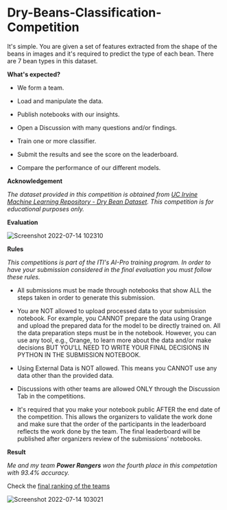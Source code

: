# Dry-Beans-Classification-Competition
It's simple. You are given a set of features extracted from the shape of the beans in images and it's required to predict the type of each bean. There are 7 bean types in this dataset.  

**What's expected?**

* We form a team.

* Load and manipulate the data.

* Publish notebooks with our insights.

* Open a Discussion with many questions and/or findings.

* Train one or more classifier.

* Submit the results and see the score on the leaderboard.

* Compare the performance of our different models.

**Acknowledgement**

*The dataset provided in this competition is obtained from [UC Irvine Machine Learning Repository - Dry Bean Dataset](https://archive.ics.uci.edu/ml/datasets/Dry+Bean+Dataset).  This competition is for educational purposes only.*


**Evaluation**


![Screenshot 2022-07-14 102310](https://user-images.githubusercontent.com/71157276/178938811-d4d758fe-afe8-4b53-bf4c-071e7e65d6e2.png)


**Rules**

*This competitions is part of the ITI's AI-Pro training program. In order to have your submission considered in the final evaluation you must follow these rules.*

* All submissions must be made through notebooks that show ALL the steps taken in order to generate this submission.

* You are NOT allowed to upload processed data to your submission notebook. For example, you CANNOT prepare the data using Orange and upload the prepared data for the model to be directly trained on. All the data preparation steps must be in the notebook. However, you can use any tool, e.g., Orange, to learn more about the data and/or make decisions BUT YOU'LL NEED TO WRITE YOUR FINAL DECISIONS IN PYTHON IN THE SUBMISSION NOTEBOOK.

* Using External Data is NOT allowed. This means you CANNOT use any data other than the provided data.

* Discussions with other teams are allowed ONLY through the Discussion Tab in the competitions.

* It's required that you make your notebook public AFTER the end date of the competition. This allows the organizers to validate the work done and make sure that the order of the participants in the leaderboard reflects the work done by the team. The final leaderboard will be published after organizers review of the submissions' notebooks.


**Result**

*Me and my team **Power Rangers** won the fourth place in this competation with 93.4% accuracy.*

Check the [final ranking of the teams](https://www.kaggle.com/competitions/dry-beans-classification-iti-ai-pro-intake02/discussion/329172)

![Screenshot 2022-07-14 103021](https://user-images.githubusercontent.com/71157276/178939065-aef300c3-f935-4700-ac21-fa525fb68a8c.png)
